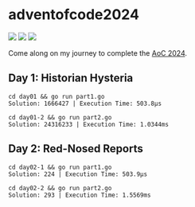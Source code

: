 # adventofcode2024

![](https://img.shields.io/badge/day%20📅-2-blue) ![](https://img.shields.io/badge/stars%20⭐-4-yellow) ![](https://img.shields.io/badge/days%20completed-2-green)

Come along on my journey to complete the [AoC 2024](https://adventofcode.com/).


## Day 1: Historian Hysteria
```shell
cd day01 && go run part1.go
Solution: 1666427 | Execution Time: 503.8µs

cd day01-2 && go run part2.go
Solution: 24316233 | Execution Time: 1.0344ms
```

## Day 2: Red-Nosed Reports
```shell
cd day02-1 && go run part1.go
Solution: 224 | Execution Time: 503.9µs

cd day02-2 && go run part2.go
Solution: 293 | Execution Time: 1.5569ms
```